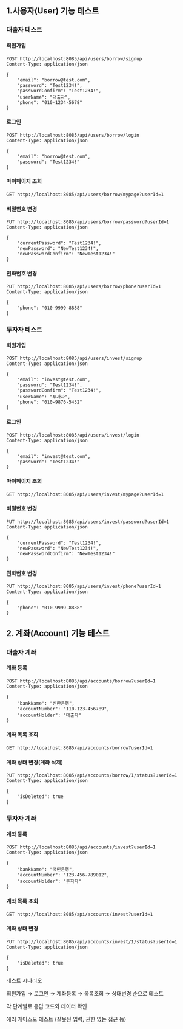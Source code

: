 ## 1.사용자(User) 기능 테스트
### 대출자 테스트
#### 회원가입
```
POST http://localhost:8085/api/users/borrow/signup
Content-Type: application/json

{
    "email": "borrow@test.com",
    "password": "Test1234!",
    "passwordConfirm": "Test1234!",
    "userName": "대출자",
    "phone": "010-1234-5678"
}
```


#### 로그인
```
POST http://localhost:8085/api/users/borrow/login
Content-Type: application/json

{
    "email": "borrow@test.com",
    "password": "Test1234!"
}
```

#### 마이페이지 조회
```GET http://localhost:8085/api/users/borrow/mypage?userId=1```

#### 비밀번호 변경
```
PUT http://localhost:8085/api/users/borrow/password?userId=1
Content-Type: application/json

{
    "currentPassword": "Test1234!",
    "newPassword": "NewTest1234!",
    "newPasswordConfirm": "NewTest1234!"
}
```

#### 전화번호 변경
```
PUT http://localhost:8085/api/users/borrow/phone?userId=1
Content-Type: application/json

{
    "phone": "010-9999-8888"
}
```


### 투자자 테스트
#### 회원가입
```
POST http://localhost:8085/api/users/invest/signup
Content-Type: application/json

{
    "email": "invest@test.com",
    "password": "Test1234!",
    "passwordConfirm": "Test1234!",
    "userName": "투자자",
    "phone": "010-9876-5432"
}
```
#### 로그인
```
POST http://localhost:8085/api/users/invest/login
Content-Type: application/json

{
    "email": "invest@test.com",
    "password": "Test1234!"
}
```

#### 마이페이지 조회
```GET http://localhost:8085/api/users/invest/mypage?userId=1```

#### 비밀번호 변경
```
PUT http://localhost:8085/api/users/invest/password?userId=1
Content-Type: application/json

{
    "currentPassword": "Test1234!",
    "newPassword": "NewTest1234!",
    "newPasswordConfirm": "NewTest1234!"
}
```

#### 전화번호 변경
```
PUT http://localhost:8085/api/users/invest/phone?userId=1
Content-Type: application/json

{
    "phone": "010-9999-8888"
}
```
## 2. 계좌(Account) 기능 테스트
### 대출자 계좌
#### 계좌 등록
```
POST http://localhost:8085/api/accounts/borrow?userId=1
Content-Type: application/json

{
    "bankName": "신한은행",
    "accountNumber": "110-123-456789",
    "accountHolder": "대출자"
}
```
#### 계좌 목록 조회

```GET http://localhost:8085/api/accounts/borrow?userId=1```

#### 계좌 상태 변경(계좌 삭제)
```
PUT http://localhost:8085/api/accounts/borrow/1/status?userId=1
Content-Type: application/json

{
    "isDeleted": true
}
```
### 투자자 계좌
#### 계좌 등록
```
POST http://localhost:8085/api/accounts/invest?userId=1
Content-Type: application/json

{
    "bankName": "국민은행",
    "accountNumber": "123-456-789012",
    "accountHolder": "투자자"
}
```
#### 계좌 목록 조회

``` GET http://localhost:8085/api/accounts/invest?userId=1 ```

#### 계좌 상태 변경
```
PUT http://localhost:8085/api/accounts/invest/1/status?userId=1
Content-Type: application/json

{
    "isDeleted": true
}
```



테스트 시나리오


회원가입 → 로그인 → 계좌등록 → 목록조회 → 상태변경 순으로 테스트


각 단계별로 응답 코드와 데이터 확인


에러 케이스도 테스트 (잘못된 입력, 권한 없는 접근 등)
